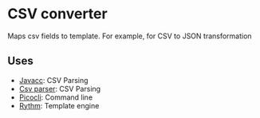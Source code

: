 # CSV converter
Maps csv fields to template. For example, for CSV to JSON transformation

## Uses
* [Javacc](https://javacc.github.io/javacc/Javacc): CSV Parsing
* [Csv parser](https://ashaonnet.livejournal.com/1940.html): CSV Parsing
* [Picocli](https://picocli.info/): Command line
* [Rythm](http://rythmengine.org/): Template engine